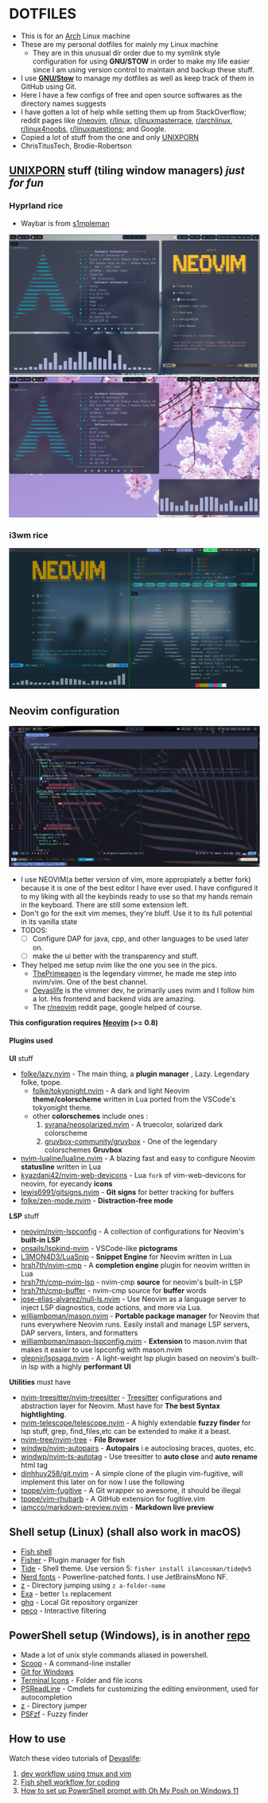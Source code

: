 # DOTFILES

- This is for an [Arch](archlinux.org) Linux machine
- These are my personal dotfiles for mainly my Linux machine 
  - They are in this unusual dir order due to my symlink style configuration for using **GNU/STOW** in order to make my life easier since I am using version control to maintain and backup these stuff.
- I use **[GNU/Stow](https://www.gnu.org/software/stow/)** to manage my dotfiles as well as keep track of them in GitHub using Git.
- Here I have a few configs of free and open source softwares as the directory names suggests
- I have gotten a lot of help while setting them up from StackOverflow; reddit pages like [r/neovim](https://www.reddit.com/r/neovim/), [r/linux](https://www.reddit.com/r/linux/), [r/linuxmasterrace](https://www.reddit.com/r/linuxmasterrace/), [r/archlinux](https://www.reddit.com/r/archlinux/), [r/linux4noobs](https://www.reddit.com/r/linux4noobs/), [r/linuxquestions](https://www.reddit.com/r/linuxquestions/); and Google.
- Copied a lot of stuff from the one and only [UNIXPORN](https://www.reddit.com/r/unixporn/)
- ChrisTitusTech, Brodie-Robertson

## [UNIXPORN](https://www.reddit.com/r/unixporn/) stuff (tiling window managers) _just for fun_

### Hyprland rice

- Waybar is from [s1mpleman](https://github.com/1amSimp1e/dots)

![first Hyprland ss](./assets/images/archrice4thhyprland1st.png)
![second Hyprland ss](./assets/images/archrice4thhyprland1stkasecond.png)

### i3wm rice

![nvim, tmux, i3 screenshot](./assets/images/archrice3rd.png)

## Neovim configuration

![one nvim pic](./assets/images/nvim-showed.png)
<!-- ![second nvim pic](./assets/images/nvim-showed2.png) -->

- I use NEOVIM(a better version of vim, more appropiately a better fork) because it is one of the best editor I have ever used. I have configured it to my liking with all the keybinds ready to use so that my hands remain in the keyboard. There are still some extension left.
- Don't go for the exit vim memes, they're bluff. Use it to its full potential in its vanilla state
- TODOS:
  - [ ] Configure DAP for java, cpp, and other languages to be used later on. 
  - [ ] make the ui better with the transparency and stuff.

- They helped me setup nvim like the one you see in the pics.
  - [ThePrimeagen](https://www.youtube.com/theprimeagen) is the legendary vimmer, he made me step into nvim/vim. One of the best channel.
  - [Devaslife](https://www.youtube.com/devaslife) is the vimmer dev, he primarily uses nvim and I follow him a lot. His frontend and backend vids are amazing.
  - The [r/neovim](https://www.reddit.com/r/neovim/) reddit page, google helped of course.

**This configuration requires [Neovim](https://neovim.io/) (>= 0.8)**

#### **Plugins used** 
<!-- TODO: more plugins to be added -->
**UI** stuff
- [folke/lazy.nvim](https://github.com/folke/lazy.nvim) - The main thing, a **plugin manager** , Lazy. Legendary folke, tpope.
  - [folke/tokyonight.nvim](https://github.com/folke/tokyonight.nvim) - A dark and light Neovim **theme/colorscheme** written in Lua ported from the VSCode's tokyonight theme.
  - other **colorschemes** include ones : 
    1. [svrana/neosolarized.nvim](https://github.com/svrana/neosolarized.nvim) - A truecolor, solarized dark colorscheme
    2. [gruvbox-community/gruvbox](https://github.com/gruvbox-community/gruvbox) - One of the legendary colorschemes **Gruvbox** 
- [nvim-lualine/lualine.nvim](https://github.com/nvim-lualine/lualine.nvim) - A blazing fast and easy to configure Neovim **statusline** written in Lua
- [kyazdani42/nvim-web-devicons](https://github.com/kyazdani42/nvim-web-devicons) - Lua `fork` of vim-web-devicons for neovim, for eyecandy **icons**
- [lewis6991/gitsigns.nvim](https://github.com/lewis6991/gitsigns.nvim) - **Git signs** for better tracking for buffers
- [folke/zen-mode.nvim](https://github.com/folke/zen-mode.nvim) - **Distraction-free mode**
<!-- - [norcalli/nvim-colorizer.lua](https://github.com/norcalli/nvim-colorizer.lua) - A high-performance color highlighter -->
<!-- - [akinsho/nvim-bufferline.lua](https://github.com/akinsho/nvim-bufferline.lua) - A snazzy bufferline -->

**LSP** stuff 
  - [neovim/nvim-lspconfig](https://github.com/neovim/nvim-lspconfig) - A collection of configurations for Neovim's **built-in LSP**
  - [onsails/lspkind-nvim](https://github.com/onsails/lspkind-nvim) - VSCode-like **pictograms**
  - [L3MON4D3/LuaSnip](https://github.com/L3MON4D3/LuaSnip) - **Snippet Engine** for Neovim written in Lua
  - [hrsh7th/nvim-cmp](https://github.com/hrsh7th/nvim-cmp) - A **completion engine** plugin for neovim written in Lua
  - [hrsh7th/cmp-nvim-lsp](https://github.com/hrsh7th/cmp-nvim-lsp) - nvim-cmp **source** for neovim's built-in LSP
  - [hrsh7th/cmp-buffer](https://github.com/hrsh7th/cmp-buffer) - nvim-cmp source for **buffer** words
  - [jose-elias-alvarez/null-ls.nvim](https://github.com/jose-elias-alvarez/null-ls.nvim) - Use Neovim as a language server to inject LSP diagnostics, code actions, and more via Lua.
  - [williamboman/mason.nvim](https://github.com/williamboman/mason.nvim) - **Portable package manager** for Neovim that runs everywhere Neovim runs. Easily install and manage LSP servers, DAP servers, linters, and formatters
  - [williamboman/mason-lspconfig.nvim](https://github.com/williamboman/mason-lspconfig.nvim) - **Extension** to mason.nvim that makes it easier to use lspconfig with mason.nvim
  - [glepnir/lspsaga.nvim](https://github.com/glepnir/lspsaga.nvim) - A light-weight lsp plugin based on neovim's built-in lsp with a highly **performant UI**

**Utilities** must have
- [nvim-treesitter/nvim-treesitter](https://github.com/nvim-treesitter/nvim-treesitter) - [Treesitter](https://github.com/tree-sitter/tree-sitter) configurations and abstraction layer for Neovim. Must have for **The best Syntax hightlighting**.
- [nvim-telescope/telescope.nvim](https://github.com/nvim-telescope/telescope.nvim) - A highly extendable **fuzzy finder** for lsp stuff, grep, find_files,etc can be extended to make it a beast.
- [nvim-tree/nvim-tree](https://github.com/nvim-tree/nvim-tree) - **File Browser**
- [windwp/nvim-autopairs](https://github.com/windwp/nvim-autopairs) - **Autopairs** i.e autoclosing braces, quotes, etc.
- [windwp/nvim-ts-autotag](https://github.com/windwp/nvim-ts-autotag) - Use treesitter to **auto close** and **auto rename** html tag
- [dinhhuy258/git.nvim](https://github.com/dinhhuy258/git.nvim) - A simple clone of the plugin vim-fugitive, will implement this later on for now I use the following
- [tpope/vim-fugitive](https://github.com/tpope/vim-fugitive) - A Git wrapper so awesome, it should be illegal
- [tpope/vim-rhubarb](https://github.com/tpope/vim-rhubarb) - A GitHub extension for fugitive.vim
- [iamcco/markdown-preview.nvim](https://github.com/iamcco/markdown-preview.nvim) - **Markdown live preview**

## Shell setup (Linux) (shall also work in macOS)

- [Fish shell](https://fishshell.com/)
- [Fisher](https://github.com/jorgebucaran/fisher) - Plugin manager for fish
- [Tide](https://github.com/IlanCosman/tide) - Shell theme. Use version 5: `fisher install ilancosman/tide@v5`
- [Nerd fonts](https://github.com/ryanoasis/nerd-fonts) - Powerline-patched fonts. I use JetBrainsMono NF.
- [z](https://github.com/jethrokuan/z) - Directory jumping using `z a-folder-name`
- [Exa](https://the.exa.website/) - better `ls` replacement
- [ghq](https://github.com/x-motemen/ghq) - Local Git repository organizer
- [peco](https://github.com/peco/peco) - Interactive filtering

## PowerShell setup (Windows), is in another [repo](https://github.com/LegioN2004/some-other-stuff/tree/main/Windows/PowerShell7)

- Made a lot of unix style commands aliased in powershell.
- [Scoop](https://scoop.sh/) - A command-line installer
- [Git for Windows](https://gitforwindows.org/)
- [Terminal Icons](https://github.com/devblackops/Terminal-Icons) - Folder and file icons
- [PSReadLine](https://docs.microsoft.com/en-us/powershell/module/psreadline/) - Cmdlets for customizing the editing environment, used for autocompletion
- [z](https://www.powershellgallery.com/packages/z) - Directory jumper
- [PSFzf](https://github.com/kelleyma49/PSFzf) - Fuzzy finder
<!-- 2. - [Oh My Posh](https://ohmyposh.dev/) - Prompt theme engine -->

## How to use

Watch these video tutorials of [Devaslife](https://www.youtube.com/devaslife):

1. [dev workflow using tmux and vim](https://www.youtube.com/watch?v=sSOfr2MtRU8&list=PLxQA0uNgQDCICMRwlOzWAZBPL05XBC_br&index=10)
4. [Fish shell workflow for coding](https://www.youtube.com/watch?v=KKxhf50FIPI)
5. [How to set up PowerShell prompt with Oh My Posh on Windows 11](https://www.youtube.com/watch?v=5-aK2_WwrmM)
<!-- 2. [vim setup to speed up JavaScript coding for my Electron and React Native apps](https://www.youtube.com/watch?v=UZBjt04y4Oo&list=PLxQA0uNgQDCICMRwlOzWAZBPL05XBC_br&index=3) -->
<!--    - [Blogpost](https://dev.to/craftzdog/my-vim-setup-to-speed-up-javascript-coding-for-my-electron-and-react-native-apps-4ebp) -->
<!-- 3. [A productive command-line Git workflow for indie app developers](https://www.youtube.com/watch?v=qKpY7t5m35k&list=PLxQA0uNgQDCICMRwlOzWAZBPL05XBC_br&index=4) -->
<!--    - [Blogpost](https://dev.to/craftzdog/a-productive-command-line-git-workflow-for-indie-app-developers-k7d) -->
